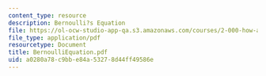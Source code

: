 ```yaml
---
content_type: resource
description: Bernoulli?s Equation
file: https://ol-ocw-studio-app-qa.s3.amazonaws.com/courses/2-000-how-and-why-machines-work-spring-2002/a0280a78c9bbe84a53278d44ff49586e_BernoulliEquation.pdf
file_type: application/pdf
resourcetype: Document
title: BernoulliEquation.pdf
uid: a0280a78-c9bb-e84a-5327-8d44ff49586e
---
```

